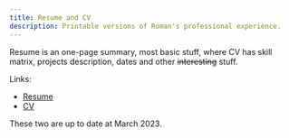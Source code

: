 ```yaml
---
title: Resume and CV
description: Printable versions of Roman's professional experience.
---
```


Resume is an one-page summary, most basic stuff, where CV has skill matrix, projects description, dates and other ~~interesting~~ stuff.

Links:

- [Resume](/Roman%20Smunyov%20resume.pdf)
- [CV](/Roman%20Smunyov%20CV.pdf)

These two are up to date at March 2023.

